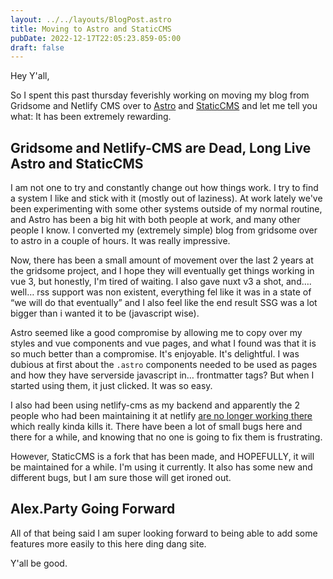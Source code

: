 ```yaml
---
layout: ../../layouts/BlogPost.astro
title: Moving to Astro and StaticCMS
pubDate: 2022-12-17T22:05:23.859-05:00
draft: false
---
```

Hey Y'all,





So I spent this past thursday feverishly working on moving my blog from Gridsome and Netlify CMS over to [Astro](https://astro.build/) and [StaticCMS](https://staticjscms.netlify.app/)  and let me tell you what: It has been extremely rewarding.





## Gridsome and Netlify-CMS are Dead, Long Live Astro and StaticCMS 





I am not one to try and constantly change out how things work. I try to find a system I like and stick with it (mostly out of laziness). At work lately we've been experimenting with some other systems outside of my normal routine, and Astro has been a big hit with both people at work, and many other people I know. I converted my (extremely simple) blog from gridsome over to astro in a couple of hours. It was really impressive.





Now, there has been a small amount of movement over the last 2 years at the gridsome project, and I hope they will eventually get things working in vue 3, but honestly, I'm tired of waiting. I also gave nuxt v3 a shot, and…. well… rss support was non existent, everything fel like it was in a state of “we will do that eventually” and I also feel like the end result SSG was a lot bigger than i wanted it to be (javascript wise).  





Astro seemed like a good compromise by allowing me to copy over my styles and vue components and vue pages, and what I found was that it is so much better than a compromise. It's enjoyable. It's delightful. I was dubious at first about the `.astro` components needed to be used as pages and how they have serverside javascript in… frontmatter tags? But when I started using them, it just clicked. It was so easy.





I also had been using netlify-cms as my backend and apparently the 2 people who had been maintaining it at netlify [are no longer working there](https://github.com/netlify/netlify-cms/discussions/6503) which really kinda kills it. There have been a lot of small bugs here and there for a while, and knowing that no one is going to fix them is frustrating.





However, StaticCMS is a fork that has been made, and HOPEFULLY, it will be maintained for a while. I'm using it currently. It also has some new and different bugs, but I am sure those will get ironed out.

## Alex.Party Going Forward

All of that being said I am super looking forward to being able to add some features more easily to this here ding dang site.

Y'all be good.




